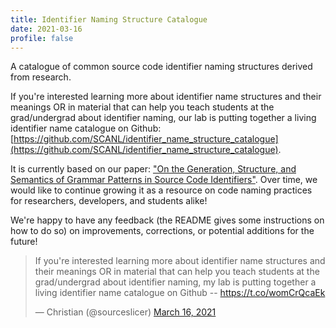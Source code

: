 ```yaml
---
title: Identifier Naming Structure Catalogue
date: 2021-03-16
profile: false
---
```


A catalogue of common source code identifier naming structures derived from research.

<!--more-->
If you're interested learning more about identifier name structures and their meanings OR in material that can help you teach students at the grad/undergrad about identifier naming, our lab is putting together a living identifier name catalogue on Github: [https://github.com/SCANL/identifier_name_structure_catalogue](https://github.com/SCANL/identifier_name_structure_catalogue).

It is currently based on our paper: ["On the Generation, Structure, and Semantics of Grammar Patterns in Source Code Identifiers"](publication/2020-jss-generation). Over time, we would like to continue growing it as a resource on code naming practices for researchers, developers, and students alike!

We're happy to have any feedback (the README gives some instructions on how to do so) on improvements, corrections, or potential additions for the future!

<blockquote class="twitter-tweet"><p lang="en" dir="ltr">If you&#39;re interested learning more about identifier name structures and their meanings OR in material that can help you teach students at the grad/undergrad about identifier naming, my lab is putting together a living identifier name catalogue on Github -- <a href="https://t.co/womCrQcaEk">https://t.co/womCrQcaEk</a></p>&mdash; Christian (@sourceslicer) <a href="https://twitter.com/sourceslicer/status/1371880397278216193?ref_src=twsrc%5Etfw">March 16, 2021</a></blockquote> <script async src="https://platform.twitter.com/widgets.js" charset="utf-8"></script>